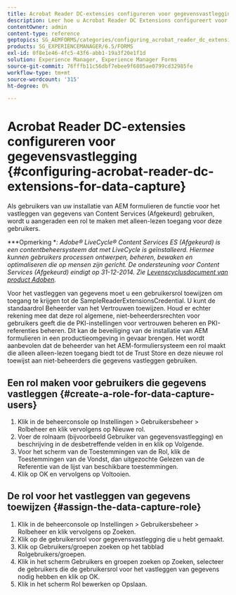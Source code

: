 ```yaml
---
title: Acrobat Reader DC-extensies configureren voor gegevensvastlegging
description: Leer hoe u Acrobat Reader DC Extensions configureert voor het vastleggen van gegevens.
contentOwner: admin
content-type: reference
geptopics: SG_AEMFORMS/categories/configuring_acrobat_reader_dc_extensions
products: SG_EXPERIENCEMANAGER/6.5/FORMS
exl-id: 0f8e1e46-4fc5-43f6-abb1-19a3f20e1f1d
solution: Experience Manager, Experience Manager Forms
source-git-commit: 76fffb11c56dbf7ebee9f6805ae0799cd32985fe
workflow-type: tm+mt
source-wordcount: '315'
ht-degree: 0%

---
```


# Acrobat Reader DC-extensies configureren voor gegevensvastlegging {#configuring-acrobat-reader-dc-extensions-for-data-capture}

Als gebruikers van uw installatie van AEM formulieren de functie voor het vastleggen van gegevens van Content Services (Afgekeurd) gebruiken, wordt u aangeraden een rol te maken met alleen-lezen toegang voor deze gebruikers.

***Opmerking **: Adobe® LiveCycle® Content Services ES (Afgekeurd) is een contentbeheersysteem dat met LiveCycle is geïnstalleerd. Hiermee kunnen gebruikers processen ontwerpen, beheren, bewaken en optimaliseren die op mensen zijn gericht. De ondersteuning voor Content Services (Afgekeurd) eindigt op 31-12-2014. Zie [Levenscyclusdocument van product Adoben](https://helpx.adobe.com/support/programs/eol-matrix.html).*

Voor het vastleggen van gegevens moet u een gebruikersrol toewijzen om toegang te krijgen tot de SampleReaderExtensionsCredential. U kunt de standaardrol Beheerder van het Vertrouwen toewijzen. Houd er echter rekening mee dat deze rol algemene, niet-beheerdersrechten voor gebruikers geeft die de PKI-instellingen voor vertrouwen beheren en PKI-referenties beheren. Dit kan de beveiliging van de installatie van AEM formulieren in een productieomgeving in gevaar brengen. Het wordt aanbevolen dat de beheerder van het AEM-formuliersysteem een rol maakt die alleen alleen-lezen toegang biedt tot de Trust Store en deze nieuwe rol toewijst aan niet-beheerders die gegevens vastleggen gebruiken.

## Een rol maken voor gebruikers die gegevens vastleggen {#create-a-role-for-data-capture-users}

1. Klik in de beheerconsole op Instellingen > Gebruikersbeheer > Rolbeheer en klik vervolgens op Nieuwe rol.
1. Voer de rolnaam (bijvoorbeeld Gebruiker van gegevensvastlegging) en beschrijving in de desbetreffende velden in en klik op Volgende.
1. Voor het scherm van de Toestemmingen van de Rol, klik de Toestemmingen van de Vondst, dan uitgezochte Gelezen van de Referentie van de lijst van beschikbare toestemmingen.
1. Klik op OK en vervolgens op Voltooien.

## De rol voor het vastleggen van gegevens toewijzen {#assign-the-data-capture-role}

1. Klik in de beheerconsole op Instellingen > Gebruikersbeheer > Rolbeheer en klik vervolgens op Zoeken.
1. Klik op de gebruikersrol voor gegevensvastlegging die u hebt gemaakt.
1. Klik op Gebruikers/groepen zoeken op het tabblad Rolgebruikers/groepen.
1. Klik in het scherm Gebruikers en groepen zoeken op Zoeken, selecteer de gebruikers die de gebruikersrol voor het vastleggen van gegevens nodig hebben en klik op OK.
1. Klik in het scherm Rol bewerken op Opslaan.
